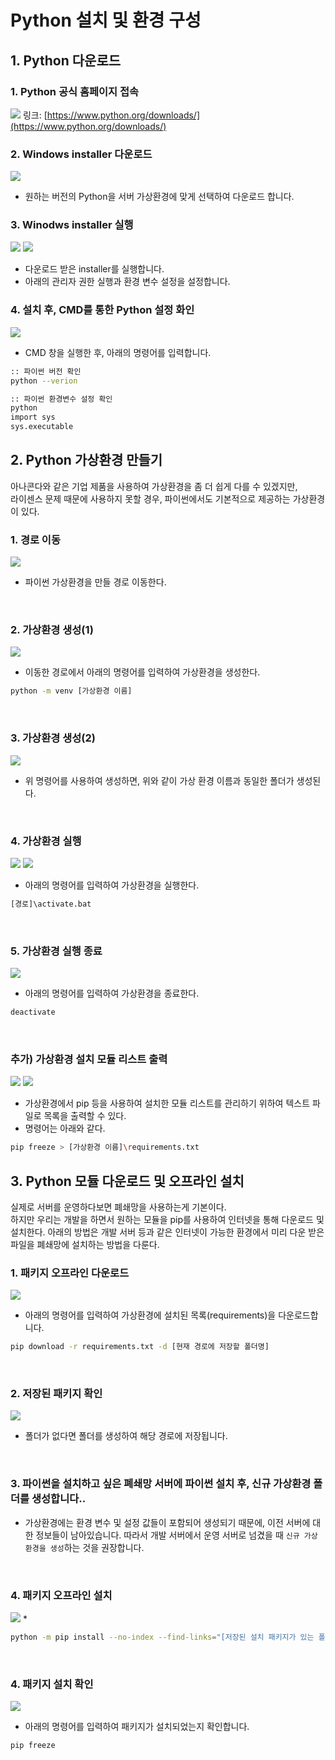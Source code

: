# Python 설치 및 환경 구성

## 1. Python 다운로드 

### 1. Python 공식 홈페이지 접속
![](./MD_Images/Pythoninstall_001.jpg)
링크: [https://www.python.org/downloads/](https://www.python.org/downloads/)  


### 2. Windows installer 다운로드
![](./MD_Images/Pythoninstall_002.jpg)
* 원하는 버전의 Python을 서버 가상환경에 맞게 선택하여 다운로드 합니다.

### 3. Winodws installer 실행
![](./MD_Images/Pythoninstall_003.jpg)
![](./MD_Images/Pythoninstall_004.jpg)
* 다운로드 받은 installer를 실행합니다.
* 아래의 관리자 권한 실행과 환경 변수 설정을 설정합니다.

### 4. 설치 후, CMD를 통한 Python 설정 화인
![](./MD_Images/Pythoninstall_005.jpg)
* CMD 창을 실행한 후, 아래의 명령어를 입력합니다.

```bash
:: 파이썬 버전 확인
python --verion

:: 파이썬 환경변수 설정 확인
python
import sys
sys.executable
```


## 2. Python 가상환경 만들기
아나콘다와 같은 기업 제품을 사용하여 가상환경을 좀 더 쉽게 다를 수 있겠지만,  
라이센스 문제 때문에 사용하지 못할 경우, 파이썬에서도 기본적으로 제공하는 가상환경이 있다.  

### 1. 경로 이동
![](./MD_Images/python_venv_001.jpg)
* 파이썬 가상환경을 만들 경로 이동한다.

<br>

### 2. 가상환경 생성(1)
![](./MD_Images/python_venv_002.jpg)
* 이동한 경로에서 아래의 명령어를 입력하여 가상환경을 생성한다.

```bash
python -m venv [가상환경 이름]
```

<br>

### 3. 가상환경 생성(2)
![](./MD_Images/python_venv_003.jpg)
* 위 명령어를 사용하여 생성하면, 위와 같이 가상 환경 이름과 동일한 폴더가 생성된다.

<br>

### 4. 가상환경 실행
![](./MD_Images/python_venv_004.jpg)
![](./MD_Images/python_venv_005.jpg)
* 아래의 명령어를 입력하여 가상환경을 실행한다.
```bash
[경로]\activate.bat
```

<br>

### 5. 가상환경 실행 종료
![](./MD_Images/python_venv_008.jpg)
* 아래의 명령어를 입력하여 가상환경을 종료한다.
```bash
deactivate
```

<br>

### 추가) 가상환경 설치 모듈 리스트 출력
![](./MD_Images/python_venv_006.jpg)
![](./MD_Images/python_venv_007.jpg)
* 가상환경에서 pip 등을 사용하여 설치한 모듈 리스트를 관리하기 위하여 텍스트 파일로 목록을 출력할 수 있다.
* 명령어는 아래와 같다.
```bash
pip freeze > [가상환경 이름]\requirements.txt
```


## 3. Python 모듈 다운로드 및 오프라인 설치
실제로 서버를 운영하다보면 폐쇄망을 사용하는게 기본이다.  
하지만 우리는 개발을 하면서 원하는 모듈을 pip를 사용하여 인터넷을 통해 다운로드 및 설치한다.
아래의 방법은 개발 서버 등과 같은 인터넷이 가능한 환경에서 미리 다운 받은 파일을 폐쇄망에 설치하는 방법을 다룬다.

### 1. 패키지 오프라인 다운로드
![](./MD_Images/pyhton_offlinepackages_001.png)
* 아래의 명령어를 입력하여 가상환경에 설치된 목록(requirements)을 다운로드합니다.
```bash
pip download -r requirements.txt -d [현재 경로에 저장할 폴더명]
```

<br>

### 2. 저장된 패키지 확인
![](./MD_Images/pyhton_offlinepackages_002.png)
* 폴더가 없다면 폴더를 생성하여 해당 경로에 저장됩니다.

<br>

### 3. 파이썬을 설치하고 싶은 폐쇄망 서버에 파이썬 설치 후, 신규 가상환경 폴더를 생성합니다..
* 가상환경에는 환경 변수 및 설정 값들이 포함되어 생성되기 때문에, 이전 서버에 대한 정보들이 남아있습니다. 따라서 개발 서버에서 운영 서버로 넘겼을 때 `신규 가상 환경을 생성`하는 것을 권장합니다.

<br>

### 4. 패키지 오프라인 설치
![](./MD_Images/pyhton_offlinepackages_003.png)
* 
```bash
python -m pip install --no-index --find-links="[저장된 설치 패키지가 있는 폴더 경로]" -r requirements.txt
```

<br>

### 4. 패키지 설치 확인
![](./MD_Images/pyhton_offlinepackages_004.png)
* 아래의 명령어를 입력하여 패키지가 설치되었는지 확인합니다.
```bash
pip freeze
```